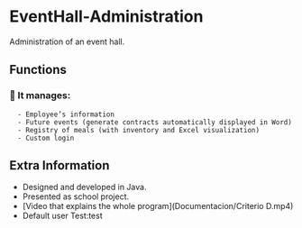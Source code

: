 # EventHall-Administration
Administration of an event hall.  
## Functions
###  It manages:
      - Employee’s information
      - Future events (generate contracts automatically displayed in Word)
      - Registry of meals (with inventory and Excel visualization)
      - Custom login
## Extra Information
- Designed and developed in Java.
- Presented as school project.
- [Video that explains the whole program](Documentacion/Criterio D.mp4) 
- Default user Test:test

